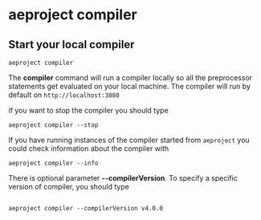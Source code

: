 # aeproject compiler

## Start your local compiler

```text
aeproject compiler
```

The **compiler** command will run a compiler locally so all the preprocessor statements get evaluated on your local machine.
The compiler will run by default on `http://localhost:3080`


if you want to stop the compiler you should type
```text
aeproject compiler --stop
```

If you have running instances of the compiler started from `aeproject` you could check information about the compiler with 

```text
aeproject compiler --info
```

There is optional parameter **--compilerVersion**. To specify a specific version of compiler, you should type
```text

aeproject compiler --compilerVersion v4.0.0
```